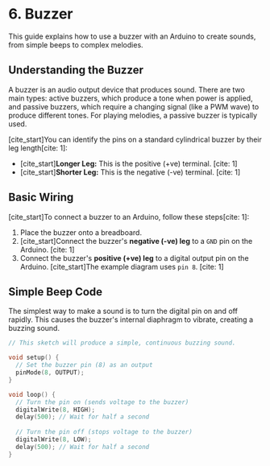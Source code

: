 # 6. Buzzer

This guide explains how to use a buzzer with an Arduino to create sounds, from simple beeps to complex melodies.

## Understanding the Buzzer

A buzzer is an audio output device that produces sound. There are two main types: active buzzers, which produce a tone when power is applied, and passive buzzers, which require a changing signal (like a PWM wave) to produce different tones. For playing melodies, a passive buzzer is typically used.

[cite_start]You can identify the pins on a standard cylindrical buzzer by their leg length[cite: 1]:
* [cite_start]**Longer Leg:** This is the positive (+ve) terminal. [cite: 1]
* [cite_start]**Shorter Leg:** This is the negative (-ve) terminal. [cite: 1]

## Basic Wiring

[cite_start]To connect a buzzer to an Arduino, follow these steps[cite: 1]:

1.  Place the buzzer onto a breadboard.
2.  [cite_start]Connect the buzzer's **negative (-ve) leg** to a `GND` pin on the Arduino. [cite: 1]
3.  Connect the buzzer's **positive (+ve) leg** to a digital output pin on the Arduino. [cite_start]The example diagram uses `pin 8`. [cite: 1]

## Simple Beep Code

The simplest way to make a sound is to turn the digital pin on and off rapidly. This causes the buzzer's internal diaphragm to vibrate, creating a buzzing sound.

```cpp
// This sketch will produce a simple, continuous buzzing sound.

void setup() {
  // Set the buzzer pin (8) as an output
  pinMode(8, OUTPUT);
}

void loop() {
  // Turn the pin on (sends voltage to the buzzer)
  digitalWrite(8, HIGH);
  delay(500); // Wait for half a second
  
  // Turn the pin off (stops voltage to the buzzer)
  digitalWrite(8, LOW);
  delay(500); // Wait for half a second
}